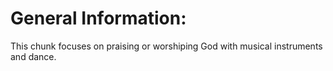 # General Information:

This chunk focuses on praising or worshiping God with musical instruments and dance.